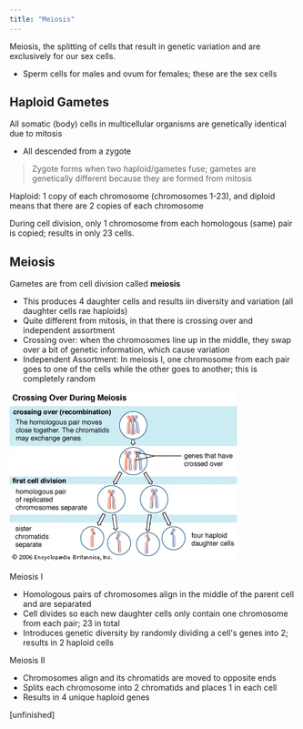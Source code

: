 ```yaml
---
title: "Meiosis"
---
```


Meiosis, the splitting of cells that result in genetic variation and are exclusively for our sex cells.
- Sperm cells for males and ovum for females; these are the sex cells

## Haploid Gametes
All somatic (body) cells in multicellular organisms are genetically identical due to mitosis
- All descended from a zygote
> Zygote forms when two haploid/gametes fuse; gametes are genetically different because they are formed from mitosis

Haploid: 1 copy of each chromosome (chromosomes 1-23), and diploid means that there are 2 copies of each chromosome

During cell division, only 1 chromosome from each homologous (same) pair is copied; results in only 23 cells.

## Meiosis
Gametes are from cell division called **meiosis**
- This produces 4 daughter cells and results iin diversity and variation (all daughter cells rae haploids)
- Quite different from mitosis, in that there is crossing over and independent assortment
- Crossing over: when the chromosomes line up in the middle, they swap over a bit of genetic information, which cause variation
- Independent Assortment: In meiosis I, one chromosome from each pair goes to one of the cells while the other goes to another; this is completely random

![Crossing Over](/assets/images/crossing-over.webp)

Meiosis I
- Homologous pairs of chromosomes align in the middle of the parent cell and are separated
- Cell divides so each new daughter cells only contain one chromosome from each pair; 23 in total
- Introduces genetic diversity by randomly dividing a cell's genes into 2; results in 2 haploid cells

Meiosis II
- Chromosomes align and its chromatids are moved to opposite ends
- Splits each chromosome into 2 chromatids and places 1 in each cell
- Results in 4 unique haploid genes

[unfinished]
